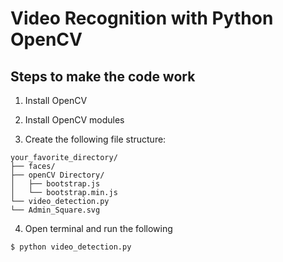 # Video Recognition with Python OpenCV

## Steps to make the code work
1. Install OpenCV

2. Install OpenCV modules

3. Create the following file structure:

```
your_favorite_directory/
├── faces/
├── openCV Directory/
│   ├── bootstrap.js
│   └── bootstrap.min.js
└── video_detection.py
└── Admin_Square.svg
```

4. Open terminal and run the following

```
$ python video_detection.py
```
